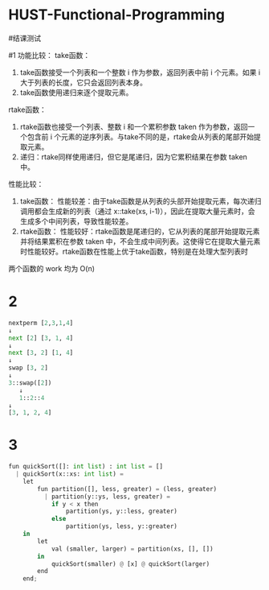 # HUST-Functional-Programming

#结课测试


#1
功能比较：
take函数：
1. take函数接受一个列表和一个整数 i 作为参数，返回列表中前 i 个元素。如果 i 大于列表的长度，它只会返回列表本身。
2. take函数使用递归来逐个提取元素。

rtake函数：
1. rtake函数也接受一个列表、整数 i 和一个累积参数 taken 作为参数，返回一个包含前 i 个元素的逆序列表。与take不同的是，rtake会从列表的尾部开始提取元素。
2. 递归：rtake同样使用递归，但它是尾递归，因为它累积结果在参数 taken 中。

性能比较：

1. take函数：
性能较差：由于take函数是从列表的头部开始提取元素，每次递归调用都会生成新的列表（通过 x::take(xs, i-1)），因此在提取大量元素时，会生成多个中间列表，导致性能较差。
2. rtake函数：
性能较好：rtake函数是尾递归的，它从列表的尾部开始提取元素并将结果累积在参数 taken 中，不会生成中间列表。这使得它在提取大量元素时性能较好。rtake函数在性能上优于take函数，特别是在处理大型列表时

两个函数的 work 均为 O(n)
# 2
```python
nextperm [2,3,1,4]
↓
next [2] [3, 1, 4]
↓
next [3, 2] [1, 4]
↓
swap [3, 2]
↓
3::swap([2])
   ↓
   1::2::4
↓
[3, 1, 2, 4]
```

# 3
```python
fun quickSort([]: int list) : int list = []
  | quickSort(x::xs: int list) =
    let
        fun partition([], less, greater) = (less, greater)
          | partition(y::ys, less, greater) =
            if y < x then
                partition(ys, y::less, greater)
            else
                partition(ys, less, y::greater)
    in
        let
            val (smaller, larger) = partition(xs, [], [])
        in
            quickSort(smaller) @ [x] @ quickSort(larger)
        end
    end;

```
